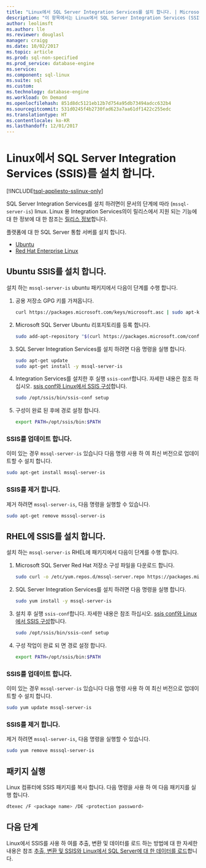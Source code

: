 ```yaml
---
title: "Linux에서 SQL Server Integration Services를 설치 합니다. | Microsoft Docs"
description: "이 항목에서는 Linux에서 SQL Server Integration Services (SSIS)를 설치 하는 방법에 설명 합니다."
author: leolimsft
ms.author: lle
ms.reviewer: douglasl
manager: craigg
ms.date: 10/02/2017
ms.topic: article
ms.prod: sql-non-specified
ms.prod_service: database-engine
ms.service: 
ms.component: sql-linux
ms.suite: sql
ms.custom: 
ms.technology: database-engine
ms.workload: On Demand
ms.openlocfilehash: 851d8dc5121eb12b7d754a95db73494adcc632b4
ms.sourcegitcommit: 531d0245f4b2730fad623a7aa61df1422c255edc
ms.translationtype: HT
ms.contentlocale: ko-KR
ms.lasthandoff: 12/01/2017
---
```

# <a name="install-sql-server-integration-services-ssis-on-linux"></a>Linux에서 SQL Server Integration Services (SSIS)를 설치 합니다.

[!INCLUDE[tsql-appliesto-sslinux-only](../includes/tsql-appliesto-sslinux-only.md)]

SQL Server Integration Services를 설치 하려면이 문서의 단계에 따라 (`mssql-server-is`) linux. Linux 용 Integration Services의이 릴리스에서 지원 되는 기능에 대 한 정보에 대 한 참조는 [릴리스 정보](sql-server-linux-release-notes.md)합니다.

플랫폼에 대 한 SQL Server 통합 서버를 설치 합니다.

- [Ubuntu](#ubuntu)
- [Red Hat Enterprise Linux](#RHEL)

## <a name="ubuntu"></a>Ubuntu SSIS를 설치 합니다.
설치 하는 `mssql-server-is` ubuntu 패키지에서 다음이 단계를 수행 합니다.

1. 공용 저장소 GPG 키를 가져옵니다.

   ```bash
   curl https://packages.microsoft.com/keys/microsoft.asc | sudo apt-key add -
   ```

2. Microsoft SQL Server Ubuntu 리포지토리를 등록 합니다.

   ```bash
   sudo add-apt-repository "$(curl https://packages.microsoft.com/config/ubuntu/16.04/mssql-server-2017.list)"
   ```

3. SQL Server Integration Services를 설치 하려면 다음 명령을 실행 합니다.

   ```bash
   sudo apt-get update
   sudo apt-get install -y mssql-server-is
   ```

4. Integration Services를 설치한 후 실행 `ssis-conf`합니다. 자세한 내용은 참조 하십시오. [ssis conf와 Linux에서 SSIS 구성](sql-server-linux-configure-ssis.md)합니다.

   ```bash
   sudo /opt/ssis/bin/ssis-conf setup
   ```

5. 구성이 완료 된 후에 경로 설정 합니다.

   ```bash
   export PATH=/opt/ssis/bin:$PATH
   ```

### <a name="update-ssis"></a>SSIS를 업데이트 합니다.
이미 있는 경우 `mssql-server-is` 있습니다 다음 명령 사용 하 여 최신 버전으로 업데이트할 수 설치 합니다.

```bash
sudo apt-get install mssql-server-is
```

### <a name="remove-ssis"></a>SSIS를 제거 합니다.
제거 하려면 `mssql-server-is`, 다음 명령을 실행할 수 있습니다.
```bash
sudo apt-get remove msssql-server-is
```

## <a name="RHEL"></a>RHEL에 SSIS를 설치 합니다.
설치 하는 `mssql-server-is` RHEL에 패키지에서 다음이 단계를 수행 합니다.

1. Microsoft SQL Server Red Hat 저장소 구성 파일을 다운로드 합니다.

   ```bash
   sudo curl -o /etc/yum.repos.d/mssql-server.repo https://packages.microsoft.com/config/rhel/7/mssql-server-2017.repo
   ```

1. SQL Server Integration Services를 설치 하려면 다음 명령을 실행 합니다.

   ```bash
   sudo yum install -y mssql-server-is
   ```


1. 설치 후 실행 `ssis-conf`합니다. 자세한 내용은 참조 하십시오. [ssis conf와 Linux에서 SSIS 구성](sql-server-linux-configure-ssis.md)합니다.

   ```bash
   sudo /opt/ssis/bin/ssis-conf setup
   ```

1. 구성 작업이 완료 되 면 경로 설정 합니다.

   ```bash
   export PATH=/opt/ssis/bin:$PATH
   ```

### <a name="update-ssis"></a>SSIS를 업데이트 합니다.
이미 있는 경우 `mssql-server-is` 있습니다 다음 명령 사용 하 여 최신 버전으로 업데이트할 수 설치 합니다.

```bash
sudo yum update mssql-server-is
```

### <a name="remove-ssis"></a>SSIS를 제거 합니다.
제거 하려면 `mssql-server-is`, 다음 명령을 실행할 수 있습니다.
```bash
sudo yum remove msssql-server-is
```




## <a name="run-a-package"></a>패키지 실행
Linux 컴퓨터에 SSIS 패키지를 복사 합니다. 다음 명령을 사용 하 여 다음 패키지를 실행 합니다.

```bash
dtexec /F <package name> /DE <protection password>
```



## <a name="next-steps"></a>다음 단계

Linux에서 SSIS를 사용 하 여를 추출, 변환 및 데이터를 로드 하는 방법에 대 한 자세한 내용은 참조 [추출, 변환 및 SSIS와 Linux에서 SQL Server에 대 한 데이터를 로드](sql-server-linux-migrate-ssis.md)합니다.
